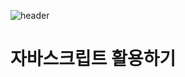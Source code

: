 ![header](https://capsule-render.vercel.app/api?type=waving&&color=auto&height=200&section=header&text=JAVASCRIPT&fontSize=65)

# 자바스크립트 활용하기